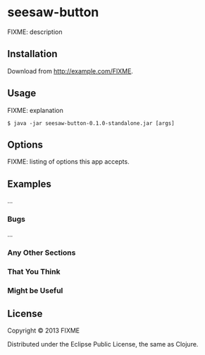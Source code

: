 # seesaw-button

FIXME: description

## Installation

Download from http://example.com/FIXME.

## Usage

FIXME: explanation

    $ java -jar seesaw-button-0.1.0-standalone.jar [args]

## Options

FIXME: listing of options this app accepts.

## Examples

...

### Bugs

...

### Any Other Sections
### That You Think
### Might be Useful

## License

Copyright © 2013 FIXME

Distributed under the Eclipse Public License, the same as Clojure.
